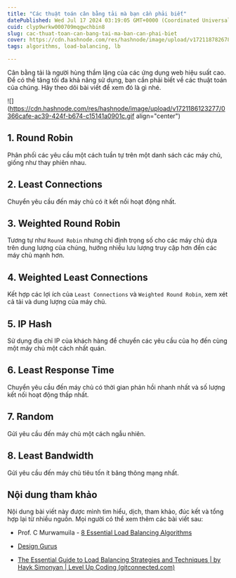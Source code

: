 ```yaml
---
title: "Các thuật toán cân bằng tải mà bạn cần phải biết"
datePublished: Wed Jul 17 2024 03:19:05 GMT+0000 (Coordinated Universal Time)
cuid: clyp9wrkw000709mqgwchbin8
slug: cac-thuat-toan-can-bang-tai-ma-ban-can-phai-biet
cover: https://cdn.hashnode.com/res/hashnode/image/upload/v1721187826784/7cba105d-07e7-44ff-ae00-77b8d21ac6c5.png
tags: algorithms, load-balancing, lb

---
```


Cân bằng tải là người hùng thầm lặng của các ứng dụng web hiệu suất cao. Để có thể tăng tối đa khả năng sử dụng, bạn cần phải biết về các thuật toán của chúng. Hãy theo dõi bài viết để xem đó là gì nhé.

![](https://cdn.hashnode.com/res/hashnode/image/upload/v1721186123277/0366cafe-ac39-424f-b674-c15141a0901c.gif align="center")

## 1\. Round Robin

Phân phối các yêu cầu một cách tuần tự trên một danh sách các máy chủ, giống như thay phiên nhau.

## 2\. Least Connections

Chuyển yêu cầu đến máy chủ có ít kết nối hoạt động nhất.

## 3\. Weighted Round Robin

Tương tự như `Round Robin` nhưng chỉ định trọng số cho các máy chủ dựa trên dung lượng của chúng, hướng nhiều lưu lượng truy cập hơn đến các máy chủ mạnh hơn.

## 4\. Weighted Least Connections

Kết hợp các lợi ích của `Least Connections` và `Weighted Round Robin`, xem xét cả tải và dung lượng của máy chủ.

## 5\. IP Hash

Sử dụng địa chỉ IP của khách hàng để chuyển các yêu cầu của họ đến cùng một máy chủ một cách nhất quán.

## 6\. Least Response Time

Chuyển yêu cầu đến máy chủ có thời gian phản hồi nhanh nhất và số lượng kết nối hoạt động thấp nhất.

## 7\. Random

Gửi yêu cầu đến máy chủ một cách ngẫu nhiên.

## 8\. Least Bandwidth

Gửi yêu cầu đến máy chủ tiêu tốn ít băng thông mạng nhất.

## Nội dung tham khảo

Nội dung bài viết này được mình tìm hiểu, dịch, tham khảo, đúc kết và tổng hợp lại từ nhiều nguồn. Mọi người có thể xem thêm các bài viết sau:

* Prof. C Murwamuila - [8 Essential Load Balancing Algorithms](https://www.linkedin.com/posts/activity-7217476622843559937-MZ3n)
    
* [Design Gurus](https://www.designgurus.io/)
    
* [The Essential Guide to Load Balancing Strategies and Techniques | by Hayk Simonyan | Level Up Coding (gitconnected.com)](https://levelup.gitconnected.com/the-essential-guide-to-load-balancing-strategies-and-techniques-cb17f0d219ee)
